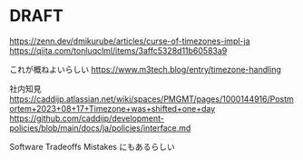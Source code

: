 # DRAFT

https://zenn.dev/dmikurube/articles/curse-of-timezones-impl-ja
https://qiita.com/tonluqclml/items/3affc5328d11b60583a9

これが概ねよいらしい
https://www.m3tech.blog/entry/timezone-handling

社内知見
https://caddijp.atlassian.net/wiki/spaces/PMGMT/pages/1000144916/Postmortem+2023+08+17+Timezone+was+shifted+one+day
https://github.com/caddijp/development-policies/blob/main/docs/ja/policies/interface.md

Software Tradeoffs Mistakes にもあるらしい
